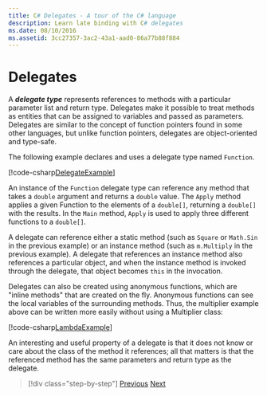 ```yaml
---
title: C# Delegates - A tour of the C# language
description: Learn late binding with C# delegates
ms.date: 08/10/2016
ms.assetid: 3cc27357-3ac2-43a1-aad0-86a77b88f884
---
```


# Delegates

A ***delegate type*** represents references to methods with a particular parameter list and return type. Delegates make it possible to treat methods as entities that can be assigned to variables and passed as parameters. Delegates are similar to the concept of function pointers found in some other languages, but unlike function pointers, delegates are object-oriented and type-safe.

The following example declares and uses a delegate type named `Function`.

[!code-csharp[DelegateExample](../../../samples/snippets/csharp/tour/delegates/Program.cs#L3-L37)]

An instance of the `Function` delegate type can reference any method that takes a `double` argument and returns a `double` value. The `Apply` method applies a given Function to the elements of a `double[]`, returning a `double[]` with the results. In the `Main` method, `Apply` is used to apply three different functions to a `double[]`.

A delegate can reference either a static method (such as `Square` or `Math.Sin` in the previous example) or an instance method (such as `m.Multiply` in the previous example). A delegate that references an instance method also references a particular object, and when the instance method is invoked through the delegate, that object becomes `this` in the invocation.

Delegates can also be created using anonymous functions, which are "inline methods" that are created on the fly. Anonymous functions can see the local variables of the surrounding methods. Thus, the multiplier example above can be written more easily without using a Multiplier class:

[!code-csharp[LambdaExample](../../../samples/snippets/csharp/tour/delegates/Program.cs#L44-L44)]

An interesting and useful property of a delegate is that it does not know or care about the class of the method it references; all that matters is that the referenced method has the same parameters and return type as the delegate.

> [!div class="step-by-step"]
> [Previous](enums.md)
> [Next](attributes.md)
